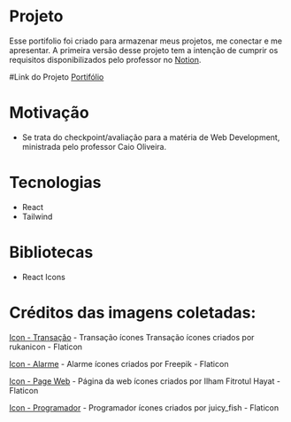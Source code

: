 # Projeto
Esse portifolio foi criado para armazenar meus projetos, me conectar e me apresentar. A primeira versão desse projeto tem a intenção de cumprir os requisitos disponibilizados pelo professor no [Notion](https://cherry-client-b8f.notion.site/CP2-Portf-lio-8bc1b15e60de4f4fb756614c1be9ed14).

#Link do Projeto
[Portifólio](https://portifolio-react-eight.vercel.app/)

# Motivação
 - Se trata do checkpoint/avaliação para a matéria de Web Development, ministrada pelo professor Caio Oliveira.

# Tecnologias
 - React
 - Tailwind 

# Bibliotecas
 - React Icons


# Créditos das imagens coletadas: 
[Icon - Transação](https://www.flaticon.com/br/icone-gratis/transacao_7736558?term=transa%C3%A7%C3%A3o&page=1&position=2&origin=search&related_id=7736558) - Transação ícones Transação ícones criados por rukanicon - Flaticon

[Icon - Alarme](https://www.flaticon.com/br/icone-gratis/alarme_2014901?term=alerta&page=1&position=12&origin=search&related_id=2014901)  - Alarme ícones criados por Freepik - Flaticon

[Icon - Page Web](https://www.flaticon.com/br/icone-gratis/pagina-da-internet_5394897?term=site&page=1&position=6&origin=search&related_id=5394897_) - Página da web ícones criados por Ilham Fitrotul Hayat - Flaticon

[Icon - Programador](https://www.flaticon.com/br/icone-gratis/programador_2409387?term=programador&page=1&position=1&origin=search&related_id=2409387) - Programador ícones criados por juicy_fish - Flaticon
